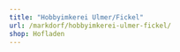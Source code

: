 ```yaml
---
title: "Hobbyimkerei Ulmer/Fickel"
url: /markdorf/hobbyimkerei-ulmer-fickel/
shop: Hofladen
---
```

